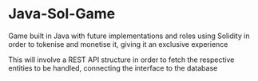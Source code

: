 # Java-Sol-Game
Game built in Java with future implementations and roles using Solidity in order to tokenise and monetise it, giving it an exclusive experience

This will involve a REST API structure in order to fetch the respective entities to be handled, connecting the interface to the database
